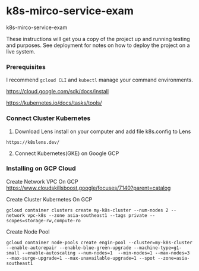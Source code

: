 # k8s-mirco-service-exam
k8s-mirco-service-exam

These instructions will get you a copy of the project up and running testing and purposes. See deployment for notes on how to deploy the project on a live system.

### Prerequisites

I recommend `gcloud CLI` and `kubectl` manage your command environments.

https://cloud.google.com/sdk/docs/install 

https://kubernetes.io/docs/tasks/tools/



### Connect Cluster Kubernetes

   1. Download Lens install on your computer and add file k8s.config to Lens

    https://k8slens.dev/




   2. Connect Kubernetes(GKE) on Google GCP


### Installing on GCP Cloud

  Create Network VPC On GCP 
  https://www.cloudskillsboost.google/focuses/7140?parent=catalog


Create Cluster Kubernetes On GCP 
  ```
  gcloud container clusters create my-k8s-cluster --num-nodes 2 --network vpc-k8s --zone asia-southeast1 --tags private --scopes=storage-rw,compute-ro
  ```


Create Node Pool
  ```
  gcloud container node-pools create engin-pool --cluster=my-k8s-cluster --enable-autorepair --enable-blue-green-upgrade --machine-type=g1-small --enable-autoscaling --num-nodes=1  --min-nodes=1 --max-nodes=3 --max-surge-upgrade=1 --max-unavailable-upgrade=1 --spot --zone=asia-southeast1
  ```
